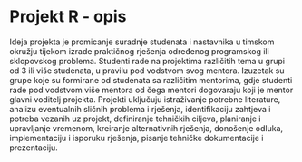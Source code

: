 # Projekt R - opis
Ideja projekta je promicanje suradnje studenata i nastavnika u timskom okružju tijekom izrade praktičnog rješenja
određenog programskog ili sklopovskog problema. Studenti rade na projektima različitih tema u grupi od 3 ili više studenata,
u pravilu pod vodstvom svog mentora. Izuzetak su grupe koje su formirane od studenata sa različitim mentorima, gdje studenti
rade pod vodstvom više mentora od čega mentori dogovaraju koji je mentor glavni voditelj projekta. 
Projekti uključuju istraživanje potrebne literature, analizu eventualnih sličnih problema i rješenja, identifikaciju zahtjeva
i potreba vezanih uz projekt, definiranje tehničkih ciljeva, planiranje i upravljanje vremenom, kreiranje alternativnih rješenja,
donošenje odluka, implementaciju i isporuku rješenja, pisanje tehničke dokumentacije i prezentaciju.
